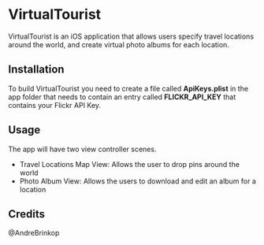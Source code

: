 # VirtualTourist

VirtualTourist is an iOS application that allows users specify travel locations around the world, and create virtual photo albums for each location.

## Installation

To build VirtualTourist you need to create a file called **ApiKeys.plist** in the app folder that needs to contain an entry called **FLICKR_API_KEY** that contains your Flickr API Key.

## Usage

The app will have two view controller scenes.

- Travel Locations Map View: Allows the user to drop pins around the world
- Photo Album View: Allows the users to download and edit an album for a location
  
## Credits

@AndreBrinkop
